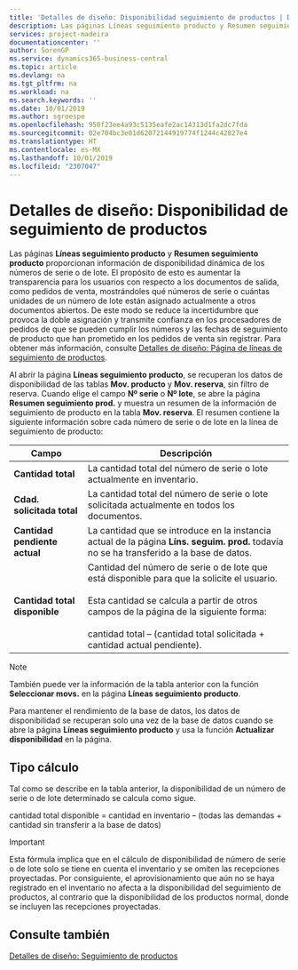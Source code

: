 ```yaml
---
title: 'Detalles de diseño: Disponibilidad seguimiento de productos | Documentos de Microsoft'
description: Las páginas Líneas seguimiento producto y Resumen seguimiento producto proporcionan información de disponibilidad dinámica de los números de serie o de lote. El propósito de esto es aumentar la transparencia para los usuarios con respecto a los documentos de salida, como pedidos de venta, mostrándoles qué números de serie o cuántas unidades de un número de lote están asignado actualmente a otros documentos abiertos.
services: project-madeira
documentationcenter: ''
author: SorenGP
ms.service: dynamics365-business-central
ms.topic: article
ms.devlang: na
ms.tgt_pltfrm: na
ms.workload: na
ms.search.keywords: ''
ms.date: 10/01/2019
ms.author: sgroespe
ms.openlocfilehash: 950f23ee4a93c5135eafe2ac14313d1fa2dc7fda
ms.sourcegitcommit: 02e704bc3e01d62072144919774f1244c42827e4
ms.translationtype: HT
ms.contentlocale: es-MX
ms.lasthandoff: 10/01/2019
ms.locfileid: "2307047"
---
```

# <a name="design-details-item-tracking-availability"></a>Detalles de diseño: Disponibilidad de seguimiento de productos
Las páginas **Líneas seguimiento producto** y **Resumen seguimiento producto** proporcionan información de disponibilidad dinámica de los números de serie o de lote. El propósito de esto es aumentar la transparencia para los usuarios con respecto a los documentos de salida, como pedidos de venta, mostrándoles qué números de serie o cuántas unidades de un número de lote están asignado actualmente a otros documentos abiertos. De este modo se reduce la incertidumbre que provoca la doble asignación y transmite confianza en los procesadores de pedidos de que se pueden cumplir los números y las fechas de seguimiento de producto que han prometido en los pedidos de venta sin registrar. Para obtener más información, consulte [Detalles de diseño: Página de líneas de seguimiento de productos](design-details-item-tracking-lines-window.md).  

 Al abrir la página **Líneas seguimiento producto**, se recuperan los datos de disponibilidad de las tablas **Mov. producto** y **Mov. reserva**, sin filtro de reserva. Cuando elige el campo **Nº serie** o **Nº lote**, se abre la página **Resumen seguimiento prod.** y muestra un resumen de la información de seguimiento de producto en la tabla **Mov. reserva**. El resumen contiene la siguiente información sobre cada número de serie o de lote en la línea de seguimiento de producto:  

|Campo|Descripción|  
|---------------------------------|---------------------------------------|  
|**Cantidad total**|La cantidad total del número de serie o lote actualmente en inventario.|  
|**Cdad. solicitada total**|La cantidad total del número de serie o lote solicitada actualmente en todos los documentos.|  
|**Cantidad pendiente actual**|La cantidad que se introduce en la instancia actual de la página **Líns. seguim. prod.** todavía no se ha transferido a la base de datos.|  
|**Cantidad total disponible**|Cantidad del número de serie o de lote que está disponible para que la solicite el usuario.<br /><br /> Esta cantidad se calcula a partir de otros campos de la página de la siguiente forma:<br /><br /> cantidad total – (cantidad total solicitada + cantidad actual pendiente).|  

> [!NOTE]  
>  También puede ver la información de la tabla anterior con la función **Seleccionar movs.** en la página **Líneas seguimiento producto**.  

 Para mantener el rendimiento de la base de datos, los datos de disponibilidad se recuperan solo una vez de la base de datos cuando se abre la página **Líneas seguimiento producto** y usa la función **Actualizar disponibilidad** en la página.  

## <a name="calculation-formula"></a>Tipo cálculo  
 Tal como se describe en la tabla anterior, la disponibilidad de un número de serie o de lote determinado se calcula como sigue.  

 cantidad total disponible = cantidad en inventario – (todas las demandas + cantidad sin transferir a la base de datos)  

> [!IMPORTANT]  
>  Esta fórmula implica que en el cálculo de disponibilidad de número de serie o de lote solo se tiene en cuenta el inventario y se omiten las recepciones proyectadas. Por consiguiente, el aprovisionamiento que aún no se haya registrado en el inventario no afecta a la disponibilidad del seguimiento de productos, al contrario que la disponibilidad de los productos normal, donde se incluyen las recepciones proyectadas.  

## <a name="see-also"></a>Consulte también  
 [Detalles de diseño: Seguimiento de productos](design-details-item-tracking.md)

